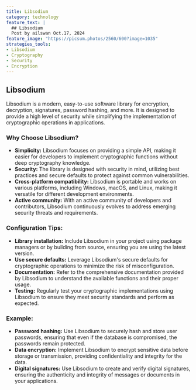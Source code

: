 ```yaml
---
title: Libsodium
category: technology
feature_text: |
  ## Libsodium
  Post by ailswan Oct.17, 2024
feature_image: "https://picsum.photos/2560/600?image=1035"
strategies_tools:
- Libsodium
- Cryptography
- Security
- Encryption
---
```

## Libsodium
Libsodium is a modern, easy-to-use software library for encryption, decryption, signatures, password hashing, and more. It is designed to provide a high level of security while simplifying the implementation of cryptographic operations in applications.

### Why Choose Libsodium?
- **Simplicity:** Libsodium focuses on providing a simple API, making it easier for developers to implement cryptographic functions without deep cryptography knowledge.
- **Security:** The library is designed with security in mind, utilizing best practices and secure defaults to protect against common vulnerabilities.
- **Cross-platform compatibility:** Libsodium is portable and works on various platforms, including Windows, macOS, and Linux, making it versatile for different development environments.
- **Active community:** With an active community of developers and contributors, Libsodium continuously evolves to address emerging security threats and requirements.

### Configuration Tips:
- **Library installation:** Include Libsodium in your project using package managers or by building from source, ensuring you are using the latest version.
- **Use secure defaults:** Leverage Libsodium's secure defaults for cryptographic operations to minimize the risk of misconfiguration.
- **Documentation:** Refer to the comprehensive documentation provided by Libsodium to understand the available functions and their proper usage.
- **Testing:** Regularly test your cryptographic implementations using Libsodium to ensure they meet security standards and perform as expected.

### Example:
- **Password hashing:** Use Libsodium to securely hash and store user passwords, ensuring that even if the database is compromised, the passwords remain protected.
- **Data encryption:** Implement Libsodium to encrypt sensitive data before storage or transmission, providing confidentiality and integrity for the data.
- **Digital signatures:** Use Libsodium to create and verify digital signatures, ensuring the authenticity and integrity of messages or documents in your applications.

